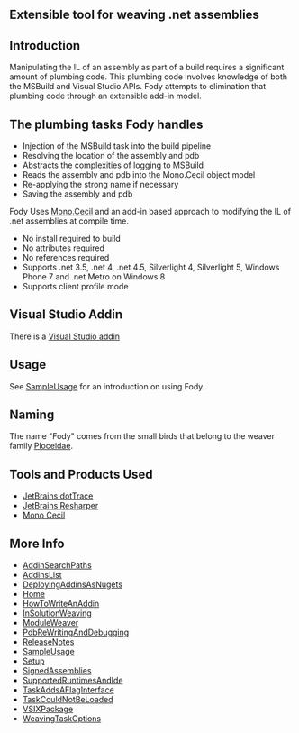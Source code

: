 ## Extensible tool for weaving .net assemblies

## Introduction 

Manipulating the IL of an assembly as part of a build requires a significant amount of plumbing code. This plumbing code involves knowledge of both the MSBuild and Visual Studio APIs. Fody attempts to elimination that plumbing code through an extensible add-in model. 

## The plumbing tasks Fody handles 

  * Injection of the MSBuild task into the build pipeline
  * Resolving the location of the assembly and pdb
  * Abstracts the complexities of logging to MSBuild
  * Reads the assembly and pdb into the Mono.Cecil object model
  * Re-applying the strong name if necessary
  * Saving the assembly and pdb

Fody Uses [Mono.Cecil](http://www.mono-project.com/Cecil)  and an add-in based approach to modifying the IL of .net assemblies at compile time.

 * No install required to build
 * No attributes required
 * No references required
 * Supports .net 3.5, .net 4, .net 4.5, Silverlight 4, Silverlight 5, Windows Phone 7 and .net Metro on Windows 8 
 * Supports client profile mode 

## Visual Studio Addin

There is a  [Visual Studio addin](http://visualstudiogallery.msdn.microsoft.com/074a2a26-d034-46f1-8fe1-0da97265eb7a) 

## Usage

See [SampleUsage](SampleUsage) for an introduction on using Fody.

## Naming

The name "Fody" comes from the small birds that belong to the weaver family [Ploceidae](http://en.wikipedia.org/wiki/Fody).

## Tools and Products Used 

 * [JetBrains dotTrace](http://www.jetbrains.com/profiler/)
 * [JetBrains Resharper](http://www.jetbrains.com/resharper/)
 * [Mono Cecil](http://www.mono-project.com/Cecil)

## More Info

 * [AddinSearchPaths](wiki/AddinSearchPaths)
 * [AddinsList](wiki/AddinsList)
 * [DeployingAddinsAsNugets](wiki/DeployingAddinsAsNugets)
 * [Home](wiki/Home)
 * [HowToWriteAnAddin](wiki/HowToWriteAnAddin)
 * [InSolutionWeaving](wiki/InSolutionWeaving)
 * [ModuleWeaver](wiki/ModuleWeaver)
 * [PdbReWritingAndDebugging](wiki/PdbReWritingAndDebugging)
 * [ReleaseNotes](wiki/ReleaseNotes)
 * [SampleUsage](wiki/SampleUsage)
 * [Setup](wiki/Setup)
 * [SignedAssemblies](wiki/SignedAssemblies)
 * [SupportedRuntimesAndIde](wiki/SupportedRuntimesAndIde)
 * [TaskAddsAFlagInterface](wiki/TaskAddsAFlagInterface)
 * [TaskCouldNotBeLoaded](wiki/TaskCouldNotBeLoaded)
 * [VSIXPackage](wiki/VSIXPackage)
 * [WeavingTaskOptions](wiki/WeavingTaskOptions)